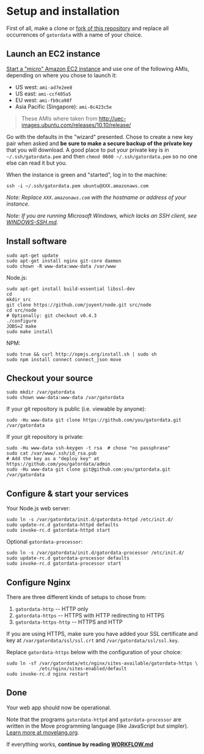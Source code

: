 # Setup and installation

First of all, make a clone or [fork of this repository](http://help.github.com/fork-a-repo/) and replace all occurrences of `gatordata` with a name of your choice.

## Launch an EC2 instance

[Start a "micro" Amazon EC2 instance](https://console.aws.amazon.com/ec2/home) and use one of the following AMIs, depending on where you chose to launch it:

- US west: `ami-ad7e2ee8`
- US east: `ami-ccf405a5`
- EU west: `ami-fb9ca98f`
- Asia Pacific (Singapore): `ami-0c423c5e`

> These AMIs where taken from <http://uec-images.ubuntu.com/releases/10.10/release/>

Go with the defaults in the "wizard" presented. Chose to create a new key pair when asked and **be sure to make a secure backup of the private key** that you will download. A good place to put your private key is in `~/.ssh/gatordata.pem` and then `chmod 0600 ~/.ssh/gatordata.pem` so no one else can read it but you.

When the instance is green and "started", log in to the machine:

    ssh -i ~/.ssh/gatordata.pem ubuntu@XXX.amazonaws.com

*Note: Replace `XXX.amazonaws.com` with the hostname or address of your instance.*

*Note: If you are running Microsoft Windows, which lacks an SSH client, see [WINDOWS-SSH.md](WINDOWS-SSH.md#readme)*.

## Install software

    sudo apt-get update
    sudo apt-get install nginx git-core daemon
    sudo chown -R www-data:www-data /var/www

Node.js:

    sudo apt-get install build-essential libssl-dev
    cd
    mkdir src
    git clone https://github.com/joyent/node.git src/node
    cd src/node
    # Optionally: git checkout v0.4.3
    ./configure
    JOBS=2 make
    sudo make install

NPM:

    sudo true && curl http://npmjs.org/install.sh | sudo sh
    sudo npm install connect connect_json move


## Checkout your source

    sudo mkdir /var/gatordata
    sudo chown www-data:www-data /var/gatordata

If your git repository is public (i.e. viewable by anyone):

    sudo -Hu www-data git clone https://github.com/you/gatordata.git /var/gatordata

If your git repository is private:

    sudo -Hu www-data ssh-keygen -t rsa  # chose "no passphrase"
    sudo cat /var/www/.ssh/id_rsa.pub
    # Add the key as a "deploy key" at https://github.com/you/gatordata/admin
    sudo -Hu www-data git clone git@github.com:you/gatordata.git /var/gatordata


## Configure & start your services

Your Node.js web server:

    sudo ln -s /var/gatordata/init.d/gatordata-httpd /etc/init.d/
    sudo update-rc.d gatordata-httpd defaults
    sudo invoke-rc.d gatordata-httpd start
    
Optional `gatordata-processor`:
    
    sudo ln -s /var/gatordata/init.d/gatordata-processor /etc/init.d/
    sudo update-rc.d gatordata-processor defaults
    sudo invoke-rc.d gatordata-processor start


## Configure Nginx

There are three different kinds of setups to chose from:

1. `gatordata-http` -- HTTP only
2. `gatordata-https` -- HTTPS with HTTP redirecting to HTTPS
3. `gatordata-https-http` -- HTTPS and HTTP

If you are using HTTPS, make sure you have added your SSL certificate and key at `/var/gatordata/ssl/ssl.crt` and `/var/gatordata/ssl/ssl.key`.

Replace `gatordata-https` below with the configuration of your choice:

    sudo ln -sf /var/gatordata/etc/nginx/sites-available/gatordata-https \
                /etc/nginx/sites-enabled/default
    sudo invoke-rc.d nginx restart


## Done

Your web app should now be operational.

Note that the programs `gatordata-httpd` and `gatordata-processor` are written in the Move programming language (like JavaScript but simpler). [Learn more at movelang.org](http://movelang.org/).

If everything works, **continue by reading [WORKFLOW.md](https://github.com/rsms/ec2-webapp/blob/master/WORKFLOW.md#readme)**
